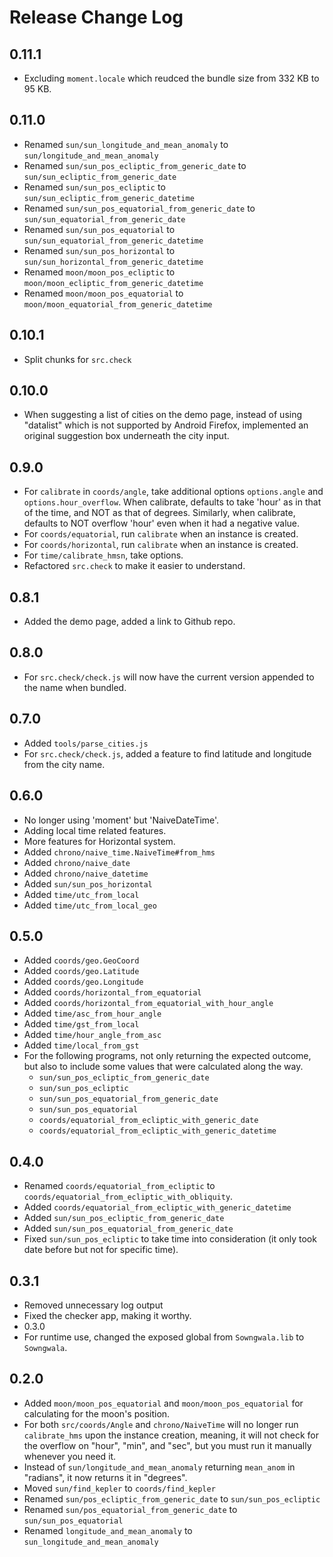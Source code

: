 # Release Change Log

## 0.11.1

- Excluding `moment.locale` which reudced the bundle size from 332 KB to 95 KB.

## 0.11.0

- Renamed `sun/sun_longitude_and_mean_anomaly` to `sun/longitude_and_mean_anomaly`
- Renamed `sun/sun_pos_ecliptic_from_generic_date` to `sun/sun_ecliptic_from_generic_date`
- Renamed `sun/sun_pos_ecliptic` to `sun/sun_ecliptic_from_generic_datetime`
- Renamed `sun/sun_pos_equatorial_from_generic_date` to `sun/sun_equatorial_from_generic_date`
- Renamed `sun/sun_pos_equatorial` to `sun/sun_equatorial_from_generic_datetime`
- Renamed `sun/sun_pos_horizontal` to `sun/sun_horizontal_from_generic_datetime`
- Renamed `moon/moon_pos_ecliptic` to `moon/moon_ecliptic_from_generic_datetime`
- Renamed `moon/moon_pos_equatorial` to `moon/moon_equatorial_from_generic_datetime`

## 0.10.1

- Split chunks for `src.check`

## 0.10.0

- When suggesting a list of cities on the demo page, instead of using "datalist" which is not supported by Android Firefox, implemented an original suggestion box underneath the city input.

## 0.9.0

- For `calibrate` in `coords/angle`, take additional options `options.angle` and `options.hour_overflow`. When calibrate, defaults to take 'hour' as in that of the time, and NOT as that of degrees. Similarly, when calibrate, defaults to NOT overflow 'hour' even when it had a negative value.
- For `coords/equatorial`, run `calibrate` when an instance is created.
- For `coords/horizontal`, run `calibrate` when an instance is created.
- For `time/calibrate_hmsn`, take options.
- Refactored `src.check` to make it easier to understand.

## 0.8.1

- Added the demo page, added a link to Github repo.

## 0.8.0

- For `src.check/check.js` will now have the current version appended to the name when bundled.

## 0.7.0

- Added `tools/parse_cities.js`
- For `src.check/check.js`, added a feature to find latitude and longitude from the city name.

## 0.6.0

- No longer using 'moment' but 'NaiveDateTime'.
- Adding local time related features.
- More features for Horizontal system.
- Added `chrono/naive_time.NaiveTime#from_hms`
- Added `chrono/naive_date`
- Added `chrono/naive_datetime`
- Added `sun/sun_pos_horizontal`
- Added `time/utc_from_local`
- Added `time/utc_from_local_geo`

## 0.5.0

- Added `coords/geo.GeoCoord`
- Added `coords/geo.Latitude`
- Added `coords/geo.Longitude`
- Added `coords/horizontal_from_equatorial`
- Added `coords/horizontal_from_equatorial_with_hour_angle`
- Added `time/asc_from_hour_angle`
- Added `time/gst_from_local`
- Added `time/hour_angle_from_asc`
- Added `time/local_from_gst`
- For the following programs, not only returning the expected outcome, but also to include some values that were calculated along the way.
  - `sun/sun_pos_ecliptic_from_generic_date`
  - `sun/sun_pos_ecliptic`
  - `sun/sun_pos_equatorial_from_generic_date`
  - `sun/sun_pos_equatorial`
  - `coords/equatorial_from_ecliptic_with_generic_date`
  - `coords/equatorial_from_ecliptic_with_generic_datetime`

## 0.4.0

- Renamed `coords/equatorial_from_ecliptic` to `coords/equatorial_from_ecliptic_with_obliquity`.
- Added `coords/equatorial_from_ecliptic_with_generic_datetime`
- Added `sun/sun_pos_ecliptic_from_generic_date`
- Added `sun/sun_pos_equatorial_from_generic_date`
- Fixed `sun/sun_pos_ecliptic` to take time into consideration (it only took date before but not for specific time).

## 0.3.1

- Removed unnecessary log output
- Fixed the checker app, making it worthy.
- 0.3.0
- For runtime use, changed the exposed global from `Sowngwala.lib` to `Sowngwala`.

## 0.2.0

- Added `moon/moon_pos_equatorial` and `moon/moon_pos_equatorial` for calculating for the moon's position.
- For both `src/coords/Angle` and `chrono/NaiveTime` will no longer run `calibrate_hms` upon the instance creation, meaning, it will not check for the overflow on "hour", "min", and "sec", but you must run it manually whenever you need it.
- Instead of `sun/longitude_and_mean_anomaly` returning `mean_anom` in "radians", it now returns it in "degrees".
- Moved `sun/find_kepler` to `coords/find_kepler`
- Renamed `sun/pos_ecliptic_from_generic_date` to `sun/sun_pos_ecliptic`
- Renamed `sun/pos_equatorial_from_generic_date` to `sun/sun_pos_equatorial`
- Renamed `longitude_and_mean_anomaly` to `sun_longitude_and_mean_anomaly`
